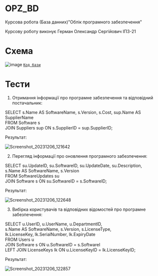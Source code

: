 # OPZ_BD
Курсова робота (База данних)"Облік програмного забезпечення"

Курсову роботу виконує Герман Олександр Сергійович ІПЗ-21

# Схема

![image](https://github.com/Skiffov/OPZ_BD/assets/51057115/11b75e13-7dab-4f42-8565-d0f8a88dc8f1)
[`Код бази`](BD.mysql)
# Тести

   1. Отримання інформації про програмне забезпечення та відповідний постачальник:

SELECT s.Name AS SoftwareName, s.Version, s.Cost, sup.Name AS SupplierName  
FROM Software s  
JOIN Suppliers sup ON s.SupplierID = sup.SupplierID;

 Результат: 

![Screenshot_20231206_121642](https://github.com/Skiffov/OPZ_BD/assets/51057115/b76cee66-69df-4fa8-82ab-dfec2a44f485)

   2. Перегляд інформації про оновлення програмного забезпечення:

SELECT su.UpdateID, su.SoftwareID, su.UpdateDate, su.Description,  
s.Name AS SoftwareName, s.Version  
FROM SoftwareUpdates su  
JOIN Software s ON su.SoftwareID = s.SoftwareID;

Результат: 

![Screenshot_20231206_122648](https://github.com/Skiffov/OPZ_BD/assets/51057115/6a8388c0-cdb0-4d83-bcbb-d65263596c4c)

   3. Вибірка користувачів та відповідних відомостей про програмне забезпечення:

   SELECT u.UserID, u.UserName, u.DepartmentID,  
   s.Name AS SoftwareName, s.Version, s.LicenseType,  
   lk.LicenseKey, lk.SerialNumber, lk.ExpiryDate  
   FROM Users u  
   JOIN Software s ON u.SoftwareID = s.SoftwareI  
   LEFT JOIN LicenseKeys lk ON u.LicenseKeyID = lk.LicenseKeyID;

Результат: 

![Screenshot_20231206_122857](https://github.com/Skiffov/OPZ_BD/assets/51057115/b58e383d-f3c0-4aa2-b5a9-57980d6dbdad)

